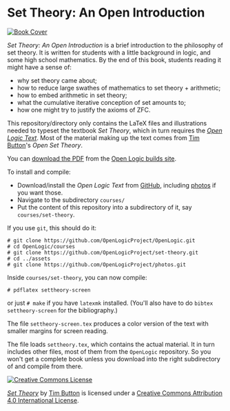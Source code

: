 # Set Theory: An Open Introduction

[![Book Cover](https://st.openlogicproject.org/settheory.png)](https://st.openlogicproject.org/settheory-screen.pdf)

_Set Theory: An Open Introduction_ is a brief introduction to the
philosophy of set theory. It is written for students with a little
background in logic, and some high school mathematics. By the end of
this book, students reading it might have a sense of:

- why set theory came about;
- how to reduce large swathes of mathematics to set theory + arithmetic;
- how to embed arithmetic in set theory;
- what the cumulative iterative conception of set amounts to;
- how one might try to justify the axioms of ZFC.

This repository/directory only contains the LaTeX files and
illustrations needed to typeset the textbook _Set Theory_, which in
turn requires the _[Open Logic
Text](https://github.com/OpenLogicProject/OpenLogic/)_. Most of the
material making up the text comes from [Tim
Button](http://www.nottub.com/)'s _Open Set Theory_.

You can [download the
PDF](https://st.openlogicproject.org/settheory-screen.pdf)
from the [Open Logic builds
site](https://st.openlogicproject.org/).

To install and compile:

- Download/install the _Open Logic Text_ from
  [GitHub](https://github.com/OpenLogicProject/OpenLogic/), including
  [photos](https://github.com/OpenLogicProject/photos) if you want those.
- Navigate to the subdirectory `courses/`
- Put the content of this repository into a subdirectory of it, say
  `courses/set-theory`.

If you use `git`, this should do it:
```
# git clone https://github.com/OpenLogicProject/OpenLogic.git
# cd OpenLogic/courses
# git clone https://github.com/OpenLogicProject/set-theory.git
# cd ../assets
# git clone https://github.com/OpenLogicProject/photos.git
```
Inside `courses/set-theory`, you can now compile:
```
# pdflatex settheory-screen
```
or just `# make` if you have `latexmk` installed. (You'll also have to
do `bibtex settheory-screen` for the bibliography.)

The file `settheory-screen.tex` produces a color version of the text
with smaller margins for screen reading.

The file loads `settheory.tex`, which contains the actual material. It
in turn includes other files, most of them from the `OpenLogic`
repository. So you won't get a complete book unless you download into
the right subdirectory of and compile from there.

[![Creative Commons License](https://mirrors.creativecommons.org/presskit/buttons/88x31/png/by.png)](https://creativecommons.org/licenses/by/4.0/) 

_[Set Theory](https://github.com/OpenLogicProject/set-theory/)_ by
[Tim Button](http://nottub.com/) is licensed under a [Creative Commons
Attribution 4.0 International
License](http://creativecommons.org/licenses/by/4.0/).
